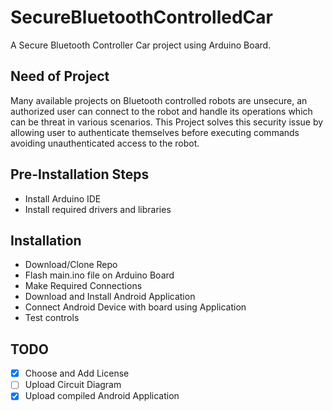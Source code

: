# SecureBluetoothControlledCar

A Secure Bluetooth Controller Car project using Arduino Board.

## Need of Project
Many available projects on Bluetooth controlled robots are unsecure, an authorized user can connect to the robot and handle its operations which can be threat in various scenarios. This Project solves this security issue by allowing user to authenticate themselves before executing commands avoiding unauthenticated access to the robot.

## Pre-Installation Steps
  - Install Arduino IDE
  - Install required drivers and libraries

## Installation
  - Download/Clone Repo
  - Flash main.ino file on Arduino Board
  - Make Required Connections
  - Download and Install Android Application
  - Connect Android Device with board using Application
  - Test controls
 
## TODO
  - [x] Choose and Add License
  - [ ] Upload Circuit Diagram 
  - [x] Upload compiled Android Application
